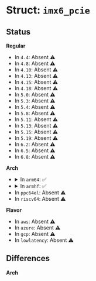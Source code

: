# Struct: <code>imx6_pcie</code>

## Status
<b>Regular</b>
<ul>
<li>
In <code>4.4</code>: Absent ⚠️
</li>
<li>
In <code>4.8</code>: Absent ⚠️
</li>
<li>
In <code>4.10</code>: Absent ⚠️
</li>
<li>
In <code>4.13</code>: Absent ⚠️
</li>
<li>
In <code>4.15</code>: Absent ⚠️
</li>
<li>
In <code>4.18</code>: Absent ⚠️
</li>
<li>
In <code>5.0</code>: Absent ⚠️
</li>
<li>
In <code>5.3</code>: Absent ⚠️
</li>
<li>
In <code>5.4</code>: Absent ⚠️
</li>
<li>
In <code>5.8</code>: Absent ⚠️
</li>
<li>
In <code>5.11</code>: Absent ⚠️
</li>
<li>
In <code>5.13</code>: Absent ⚠️
</li>
<li>
In <code>5.15</code>: Absent ⚠️
</li>
<li>
In <code>5.19</code>: Absent ⚠️
</li>
<li>
In <code>6.2</code>: Absent ⚠️
</li>
<li>
In <code>6.5</code>: Absent ⚠️
</li>
<li>
In <code>6.8</code>: Absent ⚠️
</li>
</ul>
<b>Arch</b>
<ul>
<li>
<details>
<summary>In <code>arm64</code>: ✅</summary>

```c
struct imx6_pcie {
    struct dw_pcie *pci;
    int reset_gpio;
    bool gpio_active_high;
    struct clk *pcie_bus;
    struct clk *pcie_phy;
    struct clk *pcie_inbound_axi;
    struct clk *pcie;
    struct clk *pcie_aux;
    struct regmap *iomuxc_gpr;
    u32 controller_id;
    struct reset_control *pciephy_reset;
    struct reset_control *apps_reset;
    struct reset_control *turnoff_reset;
    u32 tx_deemph_gen1;
    u32 tx_deemph_gen2_3p5db;
    u32 tx_deemph_gen2_6db;
    u32 tx_swing_full;
    u32 tx_swing_low;
    int link_gen;
    struct regulator *vpcie;
    void *phy_base;
    struct device *pd_pcie;
    struct device *pd_pcie_phy;
    const struct imx6_pcie_drvdata *drvdata;
};
```
</details>
</li>
<li>
<details>
<summary>In <code>armhf</code>: ✅</summary>

```c
struct imx6_pcie {
    struct dw_pcie *pci;
    int reset_gpio;
    bool gpio_active_high;
    struct clk *pcie_bus;
    struct clk *pcie_phy;
    struct clk *pcie_inbound_axi;
    struct clk *pcie;
    struct clk *pcie_aux;
    struct regmap *iomuxc_gpr;
    u32 controller_id;
    struct reset_control *pciephy_reset;
    struct reset_control *apps_reset;
    struct reset_control *turnoff_reset;
    u32 tx_deemph_gen1;
    u32 tx_deemph_gen2_3p5db;
    u32 tx_deemph_gen2_6db;
    u32 tx_swing_full;
    u32 tx_swing_low;
    int link_gen;
    struct regulator *vpcie;
    void *phy_base;
    struct device *pd_pcie;
    struct device *pd_pcie_phy;
    const struct imx6_pcie_drvdata *drvdata;
};
```
</details>
</li>
<li>
In <code>ppc64el</code>: Absent ⚠️
</li>
<li>
In <code>riscv64</code>: Absent ⚠️
</li>
</ul>
<b>Flavor</b>
<ul>
<li>
In <code>aws</code>: Absent ⚠️
</li>
<li>
In <code>azure</code>: Absent ⚠️
</li>
<li>
In <code>gcp</code>: Absent ⚠️
</li>
<li>
In <code>lowlatency</code>: Absent ⚠️
</li>
</ul>

## Differences
<b>Arch</b>
<ul>
</ul>
